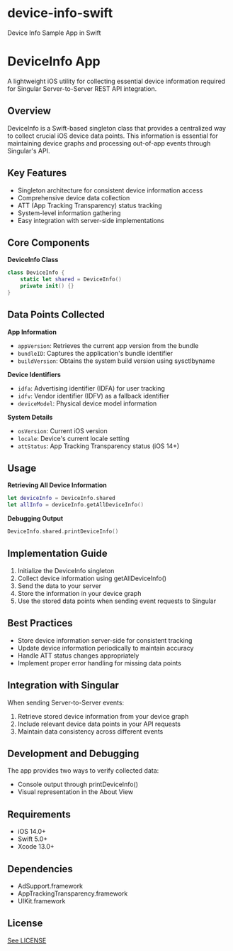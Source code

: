 # device-info-swift
Device Info Sample App in Swift

# DeviceInfo App

A lightweight iOS utility for collecting essential device information required for Singular Server-to-Server REST API integration.

## Overview

DeviceInfo is a Swift-based singleton class that provides a centralized way to collect crucial iOS device data points. This information is essential for maintaining device graphs and processing out-of-app events through Singular's API.

## Key Features

- Singleton architecture for consistent device information access
- Comprehensive device data collection
- ATT (App Tracking Transparency) status tracking
- System-level information gathering
- Easy integration with server-side implementations

## Core Components

**DeviceInfo Class**
```swift
class DeviceInfo {
    static let shared = DeviceInfo()
    private init() {}
}
```

## Data Points Collected

**App Information**
- `appVersion`: Retrieves the current app version from the bundle
- `bundleID`: Captures the application's bundle identifier
- `buildVersion`: Obtains the system build version using sysctlbyname

**Device Identifiers**
- `idfa`: Advertising identifier (IDFA) for user tracking
- `idfv`: Vendor identifier (IDFV) as a fallback identifier
- `deviceModel`: Physical device model information

**System Details**
- `osVersion`: Current iOS version
- `locale`: Device's current locale setting
- `attStatus`: App Tracking Transparency status (iOS 14+)

## Usage

**Retrieving All Device Information**
```swift
let deviceInfo = DeviceInfo.shared
let allInfo = deviceInfo.getAllDeviceInfo()
```

**Debugging Output**
```swift
DeviceInfo.shared.printDeviceInfo()
```

## Implementation Guide

1. Initialize the DeviceInfo singleton
2. Collect device information using getAllDeviceInfo()
3. Send the data to your server
4. Store the information in your device graph
5. Use the stored data points when sending event requests to Singular

## Best Practices

- Store device information server-side for consistent tracking
- Update device information periodically to maintain accuracy
- Handle ATT status changes appropriately
- Implement proper error handling for missing data points

## Integration with Singular

When sending Server-to-Server events:
1. Retrieve stored device information from your device graph
2. Include relevant device data points in your API requests
3. Maintain data consistency across different events

## Development and Debugging

The app provides two ways to verify collected data:
- Console output through printDeviceInfo()
- Visual representation in the About View

## Requirements

- iOS 14.0+
- Swift 5.0+
- Xcode 13.0+

## Dependencies

- AdSupport.framework
- AppTrackingTransparency.framework
- UIKit.framework

## License
[See LICENSE](https://github.com/jared-singular/device-info-swift/blob/main/LICENSE)
